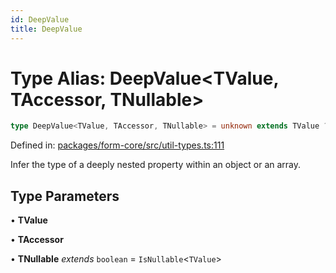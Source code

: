 ```yaml
---
id: DeepValue
title: DeepValue
---
```


<!-- DO NOT EDIT: this page is autogenerated from the type comments -->

# Type Alias: DeepValue\<TValue, TAccessor, TNullable\>

```ts
type DeepValue<TValue, TAccessor, TNullable> = unknown extends TValue ? TValue : TValue extends ReadonlyArray<any> ? TAccessor extends `[${infer TBrackets}].${infer TAfter}` ? DeepValue<DeepValue<TValue, TBrackets>, TAfter> : TAccessor extends `[${infer TBrackets}]` ? DeepValue<TValue, TBrackets> : TAccessor extends keyof TValue ? TValue[TAccessor] : TValue[TAccessor & number] : TValue extends Record<string | number, any> ? TAccessor extends `${infer TBefore}[${infer TEverythingElse}` ? DeepValue<DeepValue<TValue, TBefore>, `[${TEverythingElse}`> : TAccessor extends `[${infer TBrackets}]` ? DeepValue<TValue, TBrackets> : TAccessor extends `${infer TBefore}.${infer TAfter}` ? DeepValue<DeepValue<TValue, TBefore>, TAfter> : TAccessor extends string ? TNullable extends true ? Nullable<TValue[TAccessor]> : TValue[TAccessor] : never : never;
```

Defined in: [packages/form-core/src/util-types.ts:111](https://github.com/TanStack/form/blob/main/packages/form-core/src/util-types.ts#L111)

Infer the type of a deeply nested property within an object or an array.

## Type Parameters

• **TValue**

• **TAccessor**

• **TNullable** *extends* `boolean` = `IsNullable`\<`TValue`\>

